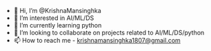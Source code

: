 - 👋 Hi, I’m @KrishnaMansinghka
- 👀 I’m interested in AI/ML/DS
- 🌱 I’m currently learning python
- 💞️ I’m looking to collaborate on projects related to AI/ML/DS/python
- 📫 How to reach me - krishnamansinghka1807@gmail.com

<!---
KrishnaMansinghka/KrishnaMansinghka is a ✨ special ✨ repository because its `README.md` (this file) appears on your GitHub profile.
You can click the Preview link to take a look at your changes.
--->
